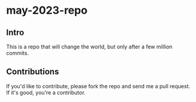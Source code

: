# may-2023-repo

## Intro

This is a repo that will change the world, but only after a few million commits.

## Contributions

If you'd like to contribute, please fork the repo and send me a pull request. If it's good, you're a contributor.
